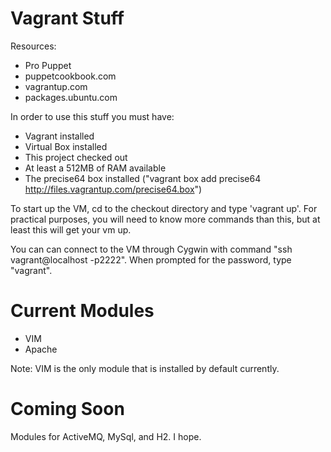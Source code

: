 # Vagrant Stuff
Resources:
 - Pro Puppet
 - puppetcookbook.com
 - vagrantup.com
 - packages.ubuntu.com

In order to use this stuff you must have:
 - Vagrant installed
 - Virtual Box installed
 - This project checked out
 - At least a 512MB of RAM available
 - The precise64 box installed ("vagrant box add precise64 http://files.vagrantup.com/precise64.box")

To start up the VM, cd to the checkout directory and type 'vagrant up'. For practical purposes, you will need to know more commands than this, but at least this will get your vm up.

You can can connect to the VM through Cygwin with command "ssh vagrant@localhost -p2222". When prompted for the password, type "vagrant".
 
# Current Modules 
 - VIM
 - Apache

Note: VIM is the only module that is installed by default currently.
 
# Coming Soon
Modules for ActiveMQ, MySql, and H2. I hope.